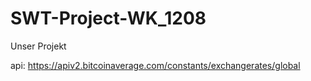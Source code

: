 # SWT-Project-WK_1208
Unser Projekt

api:
https://apiv2.bitcoinaverage.com/constants/exchangerates/global

